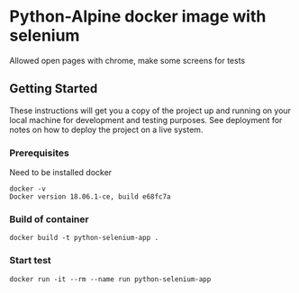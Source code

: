 # Python-Alpine docker image with selenium

Allowed open pages with chrome, make some screens for tests

## Getting Started

These instructions will get you a copy of the project up and running on your local machine for development and testing purposes. See deployment for notes on how to deploy the project on a live system.

### Prerequisites

Need to be installed docker

```
docker -v
Docker version 18.06.1-ce, build e68fc7a
```

### Build of container


```
docker build -t python-selenium-app .
```

### Start test

```
docker run -it --rm --name run python-selenium-app
```